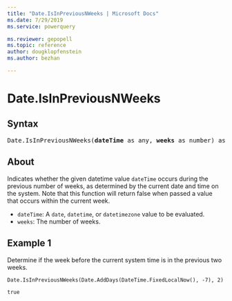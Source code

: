 ```yaml
---
title: "Date.IsInPreviousNWeeks | Microsoft Docs"
ms.date: 7/29/2019
ms.service: powerquery

ms.reviewer: gepopell
ms.topic: reference
author: dougklopfenstein
ms.author: bezhan

---
```

# Date.IsInPreviousNWeeks

## Syntax

<pre>
Date.IsInPreviousNWeeks(<b>dateTime</b> as any, <b>weeks</b> as number) as nullable logical
</pre>

## About
Indicates whether the given datetime value `dateTime` occurs during the previous number of weeks, as determined by the current date and time on the system. Note that this function will return false when passed a value that occurs within the current week. <ul> <li><code>dateTime</code>: A <code>date</code>, <code>datetime</code>, or <code>datetimezone</code> value to be evaluated.</li> <li><code>weeks</code>: The number of weeks.</li> </ul>

## Example 1
Determine if the week before the current system time is in the previous two weeks.

```powerquery-m
Date.IsInPreviousNWeeks(Date.AddDays(DateTime.FixedLocalNow(), -7), 2)
```

`true`
